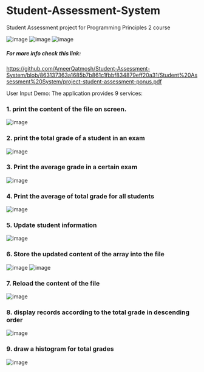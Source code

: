 # Student-Assessment-System
Student Assessment project for Programming Principles 2 course



![image](https://user-images.githubusercontent.com/68341128/187080965-b57081af-7ed0-4d79-9ddd-f6e3c6aa7d03.png)
![image](https://user-images.githubusercontent.com/68341128/187081039-b7745a51-b8e9-4d85-8591-782ffaa9ad1b.png)
![image](https://user-images.githubusercontent.com/68341128/187081169-39f3795e-b736-4756-815c-f0a6e10aad96.png)

##### For more info check this link:
https://github.com/AmeerQatmosh/Student-Assessment-System/blob/863137363a1685b7b861c1fbbf834879eff20a31/Student%20Assessment%20System/project-student-assessment-ponus.pdf

User Input Demo:
The application provides 9 services:
### 1. print the content of the file on screen.
![image](https://user-images.githubusercontent.com/68341128/187082285-8c4a7fb9-3c31-4ee1-920d-fd5baab8cf05.png)
### 2. print the total grade of a student in an exam
![image](https://user-images.githubusercontent.com/68341128/187082305-f52af272-9a9a-466a-9d9e-4c21723b01f9.png)
### 3. Print the average grade in a certain exam
![image](https://user-images.githubusercontent.com/68341128/187082251-5f045122-77b0-4a18-82fc-b7ef6ab93f5c.png)
### 4. Print the average of total grade for all students
![image](https://user-images.githubusercontent.com/68341128/187082327-b5a42ea7-6077-4476-a18a-3f1805ed46b9.png)
### 5. Update student information
![image](https://user-images.githubusercontent.com/68341128/187082683-53d3ef6c-9943-4a14-b6d0-076791c3a734.png)
### 6. Store the updated content of the array into the file
![image](https://user-images.githubusercontent.com/68341128/187082773-484ee2d3-961b-48fb-9c5d-e2556aa222a7.png)
![image](https://user-images.githubusercontent.com/68341128/187083311-1216f3b0-2495-4ff8-971a-fab9702318a2.png)
### 7. Reload the content of the file
![image](https://user-images.githubusercontent.com/68341128/187083035-425fa309-efcc-4456-9fa8-d776e8d1b0ed.png)
### 8. display records according to the total grade in descending order
![image](https://user-images.githubusercontent.com/68341128/187083161-23be7d20-7c3a-481d-8f77-f6326669e1d1.png)
### 9. draw a histogram for total grades
![image](https://user-images.githubusercontent.com/68341128/187083208-e36b1677-bcc8-4687-9c7f-ad7ae0559493.png)

